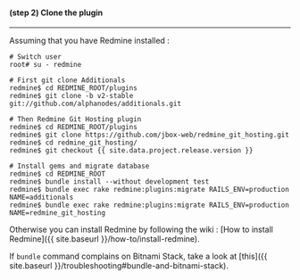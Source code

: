 #### **(step 2)** Clone the plugin
***

Assuming that you have Redmine installed :

    # Switch user
    root# su - redmine

    # First git clone Additionals
    redmine$ cd REDMINE_ROOT/plugins
    redmine$ git clone -b v2-stable git://github.com/alphanodes/additionals.git

    # Then Redmine Git Hosting plugin
    redmine$ cd REDMINE_ROOT/plugins
    redmine$ git clone https://github.com/jbox-web/redmine_git_hosting.git
    redmine$ cd redmine_git_hosting/
    redmine$ git checkout {{ site.data.project.release.version }}

    # Install gems and migrate database
    redmine$ cd REDMINE_ROOT
    redmine$ bundle install --without development test
    redmine$ bundle exec rake redmine:plugins:migrate RAILS_ENV=production NAME=additionals
    redmine$ bundle exec rake redmine:plugins:migrate RAILS_ENV=production NAME=redmine_git_hosting

Otherwise you can install Redmine by following the wiki : [How to install Redmine]({{ site.baseurl }}/how-to/install-redmine).

If ```bundle``` command complains on Bitnami Stack, take a look at [this]({{ site.baseurl }}/troubleshooting#bundle-and-bitnami-stack).
